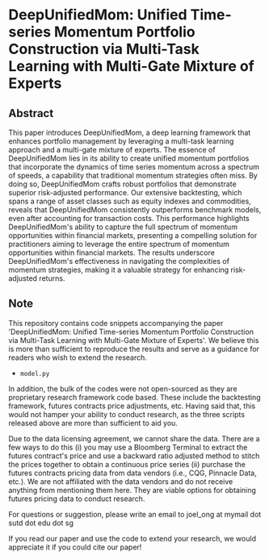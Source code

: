 # DeepUnifiedMom: Unified Time-series Momentum Portfolio Construction via Multi-Task Learning with Multi-Gate Mixture of Experts

## Abstract 
This paper introduces DeepUnifiedMom, a deep learning framework that enhances portfolio management by leveraging a multi-task learning approach and a multi-gate mixture of experts. The essence of DeepUnifiedMom lies in its ability to create unified momentum portfolios that incorporate the dynamics of time series momentum across a spectrum of speeds, a capability that traditional momentum strategies often miss. By doing so, DeepUnifiedMom crafts robust portfolios that demonstrate superior risk-adjusted performance. Our extensive backtesting, which spans a range of asset classes such as equity indexes and commodities, reveals that DeepUnifiedMom consistently outperforms benchmark models, even after accounting for transaction costs. This performance highlights DeepUnifiedMom's ability to capture the full spectrum of momentum opportunities within financial markets, presenting a compelling solution for practitioners aiming to leverage the entire spectrum of momentum opportunities within financial markets. The results underscore DeepUnifiedMom's effectiveness in navigating the complexities of momentum strategies, making it a valuable strategy for enhancing risk-adjusted returns.
## Note
This repository contains code snippets accompanying the paper 'DeepUnifiedMom: Unified Time-series Momentum Portfolio Construction via Multi-Task Learning with Multi-Gate Mixture of Experts'. We believe this is more than sufficient to reproduce the results and serve as a guidance for readers who wish to extend the research.

- `model.py`

In addition, the bulk of the codes were not open-sourced as they are proprietary research framework code based. These include the backtesting framework, futures contracts price adjustments, etc. Having said that, this would not hamper your ability to conduct research, as the three scripts released above are more than sufficient to aid you.

Due to the data licensing agreement, we cannot share the data. There are a few ways to do this (i) you may use a Bloomberg Terminal to extract the futures contract's price and use a backward ratio adjusted method to stitch the prices together to obtain a continuous price series (ii) purchase the futures contracts pricing data from data vendors (i.e., CQG, Pinnacle Data, etc.). We are not affiliated with the data vendors and do not receive anything from mentioning them here. They are viable options for obtaining futures pricing data to conduct research.

For questions or suggestion, please write an email to joel_ong at mymail dot sutd dot edu dot sg

If you read our paper and use the code to extend your research, we would appreciate it if you could cite our paper!
